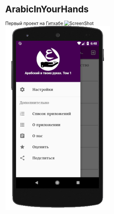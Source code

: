# ArabicInYourHands
Первый проект на Гитхабе
![ScreenShot](https://github.com/JMApss/ArabicInYourHands/tree/master/screenshots/5_1.png)
![ScreenShot](https://raw.githubusercontent.com/JMApss/ArabicInYourHands/master/screenshots/5_1.png)
